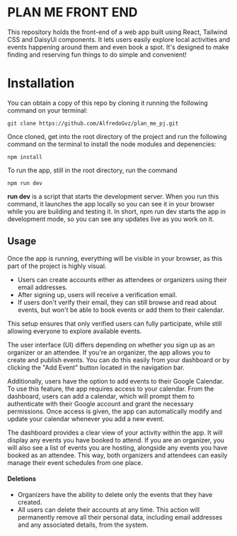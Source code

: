 # PLAN ME FRONT END

This repository holds the front-end of a web app built using React, Tailwind CSS and DaisyUi components. It lets users easily explore local activities and events happening around them and even book a spot. It's designed to make finding and reserving fun things to do simple and convenient!

# Installation

You can obtain a copy of this repo by cloning it running the following command on your terminal:

```
git clone https://github.com/AlfredoGvz/plan_me_pj.git
```

Once cloned, get into the root directory of the project and run the following command on the terminal to install the node modules and depenencies:

```
npm install
```

To run the app, still in the root directory, run the command

```
npm run dev
```

**run dev** is a script that starts the development server. When you run this command, it launches the app locally so you can see it in your browser while you are building and testing it. In short, npm run dev starts the app in development mode, so you can see any updates live as you work on it.

## Usage

Once the app is running, everything will be visible in your browser, as this part of the project is highly visual.

- Users can create accounts either as attendees or organizers using their email addresses.
- After signing up, users will receive a verification email.
- If users don't verify their email, they can still browse and read about events, but won't be able to book events or add them to their calendar.

This setup ensures that only verified users can fully participate, while still allowing everyone to explore available events.

The user interface (UI) differs depending on whether you sign up as an organizer or an attendee. If you're an organizer, the app allows you to create and publish events. You can do this easily from your dashboard or by clicking the "Add Event" button located in the navigation bar.

Additionally, users have the option to add events to their Google Calendar. To use this feature, the app requires access to your calendar. From the dashboard, users can add a calendar, which will prompt them to authenticate with their Google account and grant the necessary permissions. Once access is given, the app can automatically modify and update your calendar whenever you add a new event.

The dashboard provides a clear view of your activity within the app. It will display any events you have booked to attend. If you are an organizer, you will also see a list of events you are hosting, alongside any events you have booked as an attendee. This way, both organizers and attendees can easily manage their event schedules from one place.

#### Deletions

- Organizers have the ability to delete only the events that they have created.
- All users can delete their accounts at any time. This action will permanently remove all their personal data, including email addresses and any associated details, from the system.
